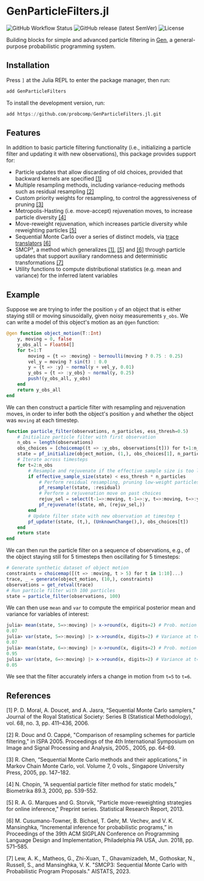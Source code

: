# GenParticleFilters.jl

![GitHub Workflow Status](https://img.shields.io/github/actions/workflow/status/probcomp/GenParticleFilters.jl/CI.yml?branch=master)
![GitHub release (latest SemVer)](https://img.shields.io/github/v/release/probcomp/GenParticleFilters.jl)
![License](https://img.shields.io/github/license/probcomp/GenParticleFilters.jl?color=lightgrey)

Building blocks for simple and advanced particle filtering in [Gen](https://www.gen.dev/), a general-purpose probabilistic programming system.

## Installation

Press `]` at the Julia REPL to enter the package manager, then run:
```julia
add GenParticleFilters
```

To install the development version, run:
```julia
add https://github.com/probcomp/GenParticleFilters.jl.git
```

## Features

In addition to basic particle filtering functionality (i.e., initializing a particle filter and updating it with new observations), this package provides support for:

- Particle updates that allow discarding of old choices, provided that
backward kernels are specified [[1]](#1)
- Multiple resampling methods, including variance-reducing methods such as residual resampling [[2]](#2)
- Custom priority weights for resampling, to control the aggressiveness of pruning [[3]](#3)
- Metropolis-Hasting (i.e. move-accept) rejuvenation moves, to increase particle diversity [[4]](#4)
- Move-reweight rejuvenation, which increases particle diversity while reweighting particles [[5]](#5)
- Sequential Monte Carlo over a series of distinct models, via [trace translators](https://www.gen.dev/stable/ref/trace_translators/) [[6]](#6)
- SMCP³, a method which generalizes [[1]](#1), [[5]](#5) and [[6]](#6) through particle updates that support auxiliary randomness and deterministic transformations  [[7]](#7)
- Utility functions to compute distributional statistics (e.g. mean and variance) for the inferred latent variables

## Example

Suppose we are trying to infer the position `y` of an object that is either staying still or moving sinusoidally, given noisy measurements `y_obs`. We can write a model of this object's motion as an `@gen` function:

```julia
@gen function object_motion(T::Int)
    y, moving = 0, false
    y_obs_all = Float64[]
    for t=1:T
        moving = {t => :moving} ~ bernoulli(moving ? 0.75 : 0.25)
        vel_y = moving ? sin(t) : 0.0
        y = {t => :y} ~ normal(y + vel_y, 0.01)
        y_obs = {t => :y_obs} ~ normal(y, 0.25)
        push!(y_obs_all, y_obs)
    end
    return y_obs_all
end
```

We can then construct a particle filter with resampling and rejuvenation moves, in order to infer both the object's position `y` and whether the object was `moving` at each timestep.

```julia
function particle_filter(observations, n_particles, ess_thresh=0.5)
    # Initialize particle filter with first observation
    n_obs = length(observations)
    obs_choices = [choicemap((t => :y_obs, observations[t])) for t=1:n_obs]
    state = pf_initialize(object_motion, (1,), obs_choices[1], n_particles)
    # Iterate across timesteps
    for t=2:n_obs
        # Resample and rejuvenate if the effective sample size is too low
        if effective_sample_size(state) < ess_thresh * n_particles
            # Perform residual resampling, pruning low-weight particles
            pf_resample!(state, :residual)
            # Perform a rejuvenation move on past choices
            rejuv_sel = select(t-1=>:moving, t-1=>:y, t=>:moving, t=>:y)
            pf_rejuvenate!(state, mh, (rejuv_sel,))
        end
        # Update filter state with new observation at timestep t
        pf_update!(state, (t,), (UnknownChange(),), obs_choices[t])
    end
    return state
end
```

We can then run the particle filter on a sequence of observations, e.g., of the
object staying still for 5 timesteps then oscillating for 5 timesteps:

```julia
# Generate synthetic dataset of object motion
constraints = choicemap([(t => :moving, t > 5) for t in 1:10]...)
trace, _ = generate(object_motion, (10,), constraints)
observations = get_retval(trace)
# Run particle filter with 100 particles
state = particle_filter(observations, 100)
```

We can then use `mean` and `var` to compute the empirical posterior mean
and variance for variables of interest:
```julia
julia> mean(state, 5=>:moving) |> x->round(x, digits=2) # Prob. motion at t=5
0.07
julia> var(state, 5=>:moving) |> x->round(x, digits=2) # Variance at t=5
0.07
julia> mean(state, 6=>:moving) |> x->round(x, digits=2) # Prob. motion at t=6
0.95
julia> var(state, 6=>:moving) |> x->round(x, digits=2) # Variance at t=6
0.05
```

We see that the filter accurately infers a change in motion from `t=5` to `t=6`.

## References

<a id="1">[1]</a> P. D. Moral, A. Doucet, and A. Jasra, “Sequential Monte Carlo samplers,” Journal of the Royal Statistical Society: Series B (Statistical Methodology), vol. 68, no. 3, pp. 411–436, 2006.

<a id="2">[2]</a> R. Douc and O. Cappé, "Comparison of resampling schemes for particle filtering," in ISPA 2005. Proceedings of the 4th International Symposium on Image and Signal Processing and Analysis, 2005., 2005, pp. 64-69.

<a id="3">[3]</a> R. Chen, “Sequential Monte Carlo methods and their applications,” in Markov Chain Monte Carlo, vol. Volume 7, 0 vols., Singapore University Press, 2005, pp. 147–182.

<a id="4">[4]</a> N. Chopin, “A sequential particle filter method for static models,” Biometrika 89.3, 2000, pp. 539-552.

<a id="5">[5]</a> R. A. G. Marques and G. Storvik, "Particle move-reweighting strategies for online inference," Preprint series. Statistical Research Report, 2013.

<a id="6">[6]</a> M. Cusumano-Towner, B. Bichsel, T. Gehr, M. Vechev, and V. K. Mansinghka, “Incremental inference for probabilistic programs,” in Proceedings of the 39th ACM SIGPLAN Conference on Programming Language Design and Implementation, Philadelphia PA USA, Jun. 2018, pp. 571–585.

<a id="7">[7]</a> Lew, A. K., Matheos, G., Zhi-Xuan, T., Ghavamizadeh, M., Gothoskar, N., Russell, S., and Mansinghka, V. K. "SMCP3: Sequential Monte Carlo with Probabilistic Program Proposals." AISTATS, 2023.